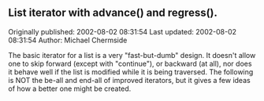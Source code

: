 ## List iterator with advance() and regress().

Originally published: 2002-08-02 08:31:54
Last updated: 2002-08-02 08:31:54
Author: Michael Chermside

The basic iterator for a list is a very "fast-but-dumb" design. It doesn't allow one to skip forward (except with "continue"), or backward (at all), nor does it behave well if the list is modified while it is being traversed. The following is NOT the be-all and end-all of improved iterators, but it gives a few ideas of how a better one might be created.